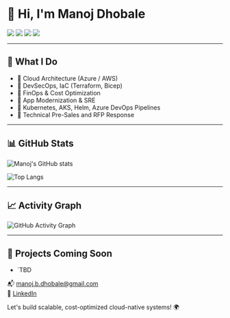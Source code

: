 # 👋 Hi, I'm Manoj Dhobale

[![](https://img.shields.io/badge/Azure-Solution_Architect-0078D4?style=for-the-badge&logo=microsoft-azure)]()
[![](https://img.shields.io/badge/DevOps-Leader-success?style=for-the-badge&logo=azuredevops)]()
[![](https://img.shields.io/badge/FinOps-Certified-yellow?style=for-the-badge)]()
[![](https://img.shields.io/badge/Cloud-Azure%20%7C%20AWS-blueviolet?style=for-the-badge&logo=cloud)]()


---
## 🔧 What I Do

- 🔹 Cloud Architecture (Azure / AWS)
- 🔹 DevSecOps, IaC (Terraform, Bicep)
- 🔹 FinOps & Cost Optimization
- 🔹 App Modernization & SRE
- 🔹 Kubernetes, AKS, Helm, Azure DevOps Pipelines
- 🔹 Technical Pre-Sales and RFP Response

---

## 📊 GitHub Stats

![Manoj's GitHub stats](https://github-readme-stats.vercel.app/api?username=manoj-dhobale&show_icons=true&theme=default&count_private=true)

![Top Langs](https://github-readme-stats.vercel.app/api/top-langs/?username=manoj-dhobale&layout=compact)

---

## 📈 Activity Graph

![GitHub Activity Graph](https://github-readme-activity-graph.cyclic.app/graph?username=manoj-dhobale&theme=github-light)

---

## 🚀 Projects Coming Soon

- `TBD

📬 manoj.b.dhobale@gmail.com  
🔗 [LinkedIn](https://www.linkedin.com/in/manojdhobale)

Let's build scalable, cost-optimized cloud-native systems! 🌍
